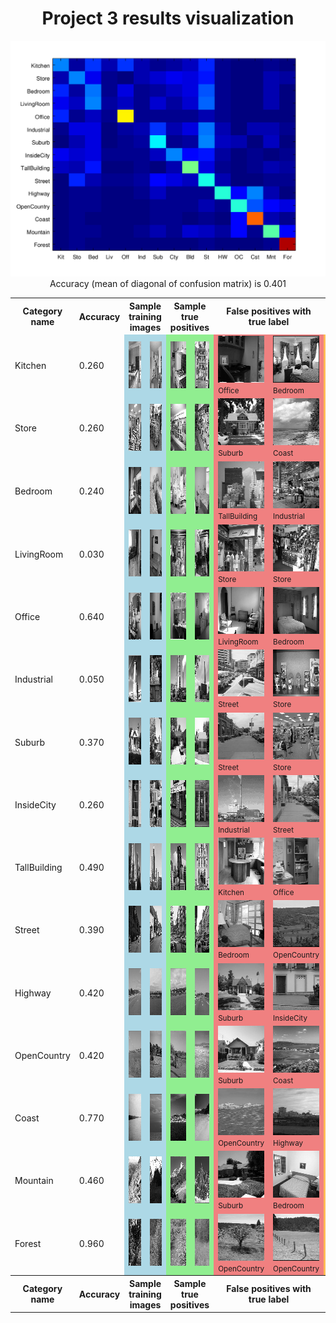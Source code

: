 <center>
<h1>Project 3 results visualization</h1>
<img src="confusion_matrix.png">

<br>
Accuracy (mean of diagonal of confusion matrix) is 0.401
<p>

<table border=0 cellpadding=4 cellspacing=1>
<tr>
<th>Category name</th>
<th>Accuracy</th>
<th colspan=2>Sample training images</th>
<th colspan=2>Sample true positives</th>
<th colspan=2>False positives with true label</th>
<th colspan=2>False negatives with wrong predicted label</th>
</tr>
<tr>
<td>Kitchen</td>
<td>0.260</td>
<td bgcolor=LightBlue><img src="thumbnails/Kitchen_image_0041.jpg" width=57 height=75></td>
<td bgcolor=LightBlue><img src="thumbnails/Kitchen_image_0185.jpg" width=100 height=75></td>
<td bgcolor=LightGreen><img src="thumbnails/Kitchen_image_0124.jpg" width=57 height=75></td>
<td bgcolor=LightGreen><img src="thumbnails/Kitchen_image_0113.jpg" width=113 height=75></td>
<td bgcolor=LightCoral><img src="thumbnails/Office_image_0114.jpg" width=117 height=75><br><small>Office</small></td>
<td bgcolor=LightCoral><img src="thumbnails/Bedroom_image_0142.jpg" width=94 height=75><br><small>Bedroom</small></td>
<td bgcolor=#FFBB55><img src="thumbnails/Kitchen_image_0012.jpg" width=100 height=75><br><small>Office</small></td>
<td bgcolor=#FFBB55><img src="thumbnails/Kitchen_image_0027.jpg" width=57 height=75><br><small>Bedroom</small></td>
</tr>
<tr>
<td>Store</td>
<td>0.260</td>
<td bgcolor=LightBlue><img src="thumbnails/Store_image_0110.jpg" width=100 height=75></td>
<td bgcolor=LightBlue><img src="thumbnails/Store_image_0105.jpg" width=57 height=75></td>
<td bgcolor=LightGreen><img src="thumbnails/Store_image_0068.jpg" width=100 height=75></td>
<td bgcolor=LightGreen><img src="thumbnails/Store_image_0089.jpg" width=113 height=75></td>
<td bgcolor=LightCoral><img src="thumbnails/Suburb_image_0120.jpg" width=113 height=75><br><small>Suburb</small></td>
<td bgcolor=LightCoral><img src="thumbnails/Coast_image_0007.jpg" width=75 height=75><br><small>Coast</small></td>
<td bgcolor=#FFBB55><img src="thumbnails/Store_image_0023.jpg" width=100 height=75><br><small>InsideCity</small></td>
<td bgcolor=#FFBB55><img src="thumbnails/Store_image_0140.jpg" width=98 height=75><br><small>Street</small></td>
</tr>
<tr>
<td>Bedroom</td>
<td>0.240</td>
<td bgcolor=LightBlue><img src="thumbnails/Bedroom_image_0111.jpg" width=116 height=75></td>
<td bgcolor=LightBlue><img src="thumbnails/Bedroom_image_0193.jpg" width=105 height=75></td>
<td bgcolor=LightGreen><img src="thumbnails/Bedroom_image_0024.jpg" width=95 height=75></td>
<td bgcolor=LightGreen><img src="thumbnails/Bedroom_image_0004.jpg" width=101 height=75></td>
<td bgcolor=LightCoral><img src="thumbnails/TallBuilding_image_0128.jpg" width=75 height=75><br><small>TallBuilding</small></td>
<td bgcolor=LightCoral><img src="thumbnails/Industrial_image_0119.jpg" width=77 height=75><br><small>Industrial</small></td>
<td bgcolor=#FFBB55><img src="thumbnails/Bedroom_image_0088.jpg" width=57 height=76><br><small>Kitchen</small></td>
<td bgcolor=#FFBB55><img src="thumbnails/Bedroom_image_0090.jpg" width=108 height=75><br><small>Mountain</small></td>
</tr>
<tr>
<td>LivingRoom</td>
<td>0.030</td>
<td bgcolor=LightBlue><img src="thumbnails/LivingRoom_image_0030.jpg" width=100 height=75></td>
<td bgcolor=LightBlue><img src="thumbnails/LivingRoom_image_0280.jpg" width=100 height=75></td>
<td bgcolor=LightGreen><img src="thumbnails/LivingRoom_image_0112.jpg" width=113 height=75></td>
<td bgcolor=LightGreen><img src="thumbnails/LivingRoom_image_0087.jpg" width=100 height=75></td>
<td bgcolor=LightCoral><img src="thumbnails/Store_image_0107.jpg" width=100 height=75><br><small>Store</small></td>
<td bgcolor=LightCoral><img src="thumbnails/Store_image_0113.jpg" width=100 height=75><br><small>Store</small></td>
<td bgcolor=#FFBB55><img src="thumbnails/LivingRoom_image_0146.jpg" width=114 height=75><br><small>Street</small></td>
<td bgcolor=#FFBB55><img src="thumbnails/LivingRoom_image_0100.jpg" width=111 height=75><br><small>InsideCity</small></td>
</tr>
<tr>
<td>Office</td>
<td>0.640</td>
<td bgcolor=LightBlue><img src="thumbnails/Office_image_0090.jpg" width=107 height=75></td>
<td bgcolor=LightBlue><img src="thumbnails/Office_image_0149.jpg" width=108 height=75></td>
<td bgcolor=LightGreen><img src="thumbnails/Office_image_0009.jpg" width=120 height=75></td>
<td bgcolor=LightGreen><img src="thumbnails/Office_image_0185.jpg" width=107 height=75></td>
<td bgcolor=LightCoral><img src="thumbnails/LivingRoom_image_0056.jpg" width=112 height=75><br><small>LivingRoom</small></td>
<td bgcolor=LightCoral><img src="thumbnails/Bedroom_image_0043.jpg" width=101 height=75><br><small>Bedroom</small></td>
<td bgcolor=#FFBB55><img src="thumbnails/Office_image_0144.jpg" width=115 height=75><br><small>InsideCity</small></td>
<td bgcolor=#FFBB55><img src="thumbnails/Office_image_0003.jpg" width=115 height=75><br><small>Street</small></td>
</tr>
<tr>
<td>Industrial</td>
<td>0.050</td>
<td bgcolor=LightBlue><img src="thumbnails/Industrial_image_0302.jpg" width=49 height=75></td>
<td bgcolor=LightBlue><img src="thumbnails/Industrial_image_0111.jpg" width=94 height=75></td>
<td bgcolor=LightGreen><img src="thumbnails/Industrial_image_0071.jpg" width=50 height=75></td>
<td bgcolor=LightGreen><img src="thumbnails/Industrial_image_0069.jpg" width=71 height=75></td>
<td bgcolor=LightCoral><img src="thumbnails/Street_image_0038.jpg" width=75 height=75><br><small>Street</small></td>
<td bgcolor=LightCoral><img src="thumbnails/Store_image_0082.jpg" width=135 height=75><br><small>Store</small></td>
<td bgcolor=#FFBB55><img src="thumbnails/Industrial_image_0139.jpg" width=55 height=75><br><small>Mountain</small></td>
<td bgcolor=#FFBB55><img src="thumbnails/Industrial_image_0104.jpg" width=112 height=75><br><small>Highway</small></td>
</tr>
<tr>
<td>Suburb</td>
<td>0.370</td>
<td bgcolor=LightBlue><img src="thumbnails/Suburb_image_0184.jpg" width=113 height=75></td>
<td bgcolor=LightBlue><img src="thumbnails/Suburb_image_0066.jpg" width=113 height=75></td>
<td bgcolor=LightGreen><img src="thumbnails/Suburb_image_0102.jpg" width=113 height=75></td>
<td bgcolor=LightGreen><img src="thumbnails/Suburb_image_0022.jpg" width=113 height=75></td>
<td bgcolor=LightCoral><img src="thumbnails/Street_image_0083.jpg" width=75 height=75><br><small>Street</small></td>
<td bgcolor=LightCoral><img src="thumbnails/Store_image_0099.jpg" width=100 height=75><br><small>Store</small></td>
<td bgcolor=#FFBB55><img src="thumbnails/Suburb_image_0024.jpg" width=113 height=75><br><small>Street</small></td>
<td bgcolor=#FFBB55><img src="thumbnails/Suburb_image_0021.jpg" width=113 height=75><br><small>Street</small></td>
</tr>
<tr>
<td>InsideCity</td>
<td>0.260</td>
<td bgcolor=LightBlue><img src="thumbnails/InsideCity_image_0070.jpg" width=75 height=75></td>
<td bgcolor=LightBlue><img src="thumbnails/InsideCity_image_0072.jpg" width=75 height=75></td>
<td bgcolor=LightGreen><img src="thumbnails/InsideCity_image_0015.jpg" width=75 height=75></td>
<td bgcolor=LightGreen><img src="thumbnails/InsideCity_image_0010.jpg" width=75 height=75></td>
<td bgcolor=LightCoral><img src="thumbnails/Industrial_image_0066.jpg" width=123 height=75><br><small>Industrial</small></td>
<td bgcolor=LightCoral><img src="thumbnails/Street_image_0084.jpg" width=75 height=75><br><small>Street</small></td>
<td bgcolor=#FFBB55><img src="thumbnails/InsideCity_image_0044.jpg" width=75 height=75><br><small>Highway</small></td>
<td bgcolor=#FFBB55><img src="thumbnails/InsideCity_image_0041.jpg" width=75 height=75><br><small>Kitchen</small></td>
</tr>
<tr>
<td>TallBuilding</td>
<td>0.490</td>
<td bgcolor=LightBlue><img src="thumbnails/TallBuilding_image_0118.jpg" width=75 height=75></td>
<td bgcolor=LightBlue><img src="thumbnails/TallBuilding_image_0293.jpg" width=75 height=75></td>
<td bgcolor=LightGreen><img src="thumbnails/TallBuilding_image_0044.jpg" width=75 height=75></td>
<td bgcolor=LightGreen><img src="thumbnails/TallBuilding_image_0121.jpg" width=75 height=75></td>
<td bgcolor=LightCoral><img src="thumbnails/Kitchen_image_0104.jpg" width=115 height=75><br><small>Kitchen</small></td>
<td bgcolor=LightCoral><img src="thumbnails/Office_image_0120.jpg" width=116 height=75><br><small>Office</small></td>
<td bgcolor=#FFBB55><img src="thumbnails/TallBuilding_image_0026.jpg" width=75 height=75><br><small>Bedroom</small></td>
<td bgcolor=#FFBB55><img src="thumbnails/TallBuilding_image_0048.jpg" width=75 height=75><br><small>Mountain</small></td>
</tr>
<tr>
<td>Street</td>
<td>0.390</td>
<td bgcolor=LightBlue><img src="thumbnails/Street_image_0103.jpg" width=75 height=75></td>
<td bgcolor=LightBlue><img src="thumbnails/Street_image_0004.jpg" width=75 height=75></td>
<td bgcolor=LightGreen><img src="thumbnails/Street_image_0094.jpg" width=75 height=75></td>
<td bgcolor=LightGreen><img src="thumbnails/Street_image_0140.jpg" width=75 height=75></td>
<td bgcolor=LightCoral><img src="thumbnails/Bedroom_image_0118.jpg" width=114 height=75><br><small>Bedroom</small></td>
<td bgcolor=LightCoral><img src="thumbnails/OpenCountry_image_0086.jpg" width=75 height=75><br><small>OpenCountry</small></td>
<td bgcolor=#FFBB55><img src="thumbnails/Street_image_0118.jpg" width=75 height=75><br><small>Highway</small></td>
<td bgcolor=#FFBB55><img src="thumbnails/Street_image_0061.jpg" width=75 height=75><br><small>Store</small></td>
</tr>
<tr>
<td>Highway</td>
<td>0.420</td>
<td bgcolor=LightBlue><img src="thumbnails/Highway_image_0122.jpg" width=75 height=75></td>
<td bgcolor=LightBlue><img src="thumbnails/Highway_image_0148.jpg" width=75 height=75></td>
<td bgcolor=LightGreen><img src="thumbnails/Highway_image_0125.jpg" width=75 height=75></td>
<td bgcolor=LightGreen><img src="thumbnails/Highway_image_0052.jpg" width=75 height=75></td>
<td bgcolor=LightCoral><img src="thumbnails/Suburb_image_0042.jpg" width=113 height=75><br><small>Suburb</small></td>
<td bgcolor=LightCoral><img src="thumbnails/InsideCity_image_0044.jpg" width=75 height=75><br><small>InsideCity</small></td>
<td bgcolor=#FFBB55><img src="thumbnails/Highway_image_0004.jpg" width=75 height=75><br><small>Coast</small></td>
<td bgcolor=#FFBB55><img src="thumbnails/Highway_image_0133.jpg" width=75 height=75><br><small>Coast</small></td>
</tr>
<tr>
<td>OpenCountry</td>
<td>0.420</td>
<td bgcolor=LightBlue><img src="thumbnails/OpenCountry_image_0254.jpg" width=75 height=75></td>
<td bgcolor=LightBlue><img src="thumbnails/OpenCountry_image_0074.jpg" width=75 height=75></td>
<td bgcolor=LightGreen><img src="thumbnails/OpenCountry_image_0103.jpg" width=75 height=75></td>
<td bgcolor=LightGreen><img src="thumbnails/OpenCountry_image_0112.jpg" width=75 height=75></td>
<td bgcolor=LightCoral><img src="thumbnails/Suburb_image_0053.jpg" width=113 height=75><br><small>Suburb</small></td>
<td bgcolor=LightCoral><img src="thumbnails/Coast_image_0122.jpg" width=75 height=75><br><small>Coast</small></td>
<td bgcolor=#FFBB55><img src="thumbnails/OpenCountry_image_0018.jpg" width=75 height=75><br><small>Mountain</small></td>
<td bgcolor=#FFBB55><img src="thumbnails/OpenCountry_image_0015.jpg" width=75 height=75><br><small>Mountain</small></td>
</tr>
<tr>
<td>Coast</td>
<td>0.770</td>
<td bgcolor=LightBlue><img src="thumbnails/Coast_image_0238.jpg" width=75 height=75></td>
<td bgcolor=LightBlue><img src="thumbnails/Coast_image_0258.jpg" width=75 height=75></td>
<td bgcolor=LightGreen><img src="thumbnails/Coast_image_0121.jpg" width=75 height=75></td>
<td bgcolor=LightGreen><img src="thumbnails/Coast_image_0115.jpg" width=75 height=75></td>
<td bgcolor=LightCoral><img src="thumbnails/OpenCountry_image_0042.jpg" width=75 height=75><br><small>OpenCountry</small></td>
<td bgcolor=LightCoral><img src="thumbnails/Highway_image_0006.jpg" width=75 height=75><br><small>Highway</small></td>
<td bgcolor=#FFBB55><img src="thumbnails/Coast_image_0093.jpg" width=75 height=75><br><small>OpenCountry</small></td>
<td bgcolor=#FFBB55><img src="thumbnails/Coast_image_0084.jpg" width=75 height=75><br><small>OpenCountry</small></td>
</tr>
<tr>
<td>Mountain</td>
<td>0.460</td>
<td bgcolor=LightBlue><img src="thumbnails/Mountain_image_0207.jpg" width=75 height=75></td>
<td bgcolor=LightBlue><img src="thumbnails/Mountain_image_0310.jpg" width=75 height=75></td>
<td bgcolor=LightGreen><img src="thumbnails/Mountain_image_0045.jpg" width=75 height=75></td>
<td bgcolor=LightGreen><img src="thumbnails/Mountain_image_0027.jpg" width=75 height=75></td>
<td bgcolor=LightCoral><img src="thumbnails/Suburb_image_0077.jpg" width=113 height=75><br><small>Suburb</small></td>
<td bgcolor=LightCoral><img src="thumbnails/Bedroom_image_0077.jpg" width=90 height=75><br><small>Bedroom</small></td>
<td bgcolor=#FFBB55><img src="thumbnails/Mountain_image_0112.jpg" width=75 height=75><br><small>OpenCountry</small></td>
<td bgcolor=#FFBB55><img src="thumbnails/Mountain_image_0086.jpg" width=75 height=75><br><small>Forest</small></td>
</tr>
<tr>
<td>Forest</td>
<td>0.960</td>
<td bgcolor=LightBlue><img src="thumbnails/Forest_image_0267.jpg" width=75 height=75></td>
<td bgcolor=LightBlue><img src="thumbnails/Forest_image_0092.jpg" width=75 height=75></td>
<td bgcolor=LightGreen><img src="thumbnails/Forest_image_0079.jpg" width=75 height=75></td>
<td bgcolor=LightGreen><img src="thumbnails/Forest_image_0099.jpg" width=75 height=75></td>
<td bgcolor=LightCoral><img src="thumbnails/OpenCountry_image_0005.jpg" width=75 height=75><br><small>OpenCountry</small></td>
<td bgcolor=LightCoral><img src="thumbnails/OpenCountry_image_0029.jpg" width=75 height=75><br><small>OpenCountry</small></td>
<td bgcolor=#FFBB55><img src="thumbnails/Forest_image_0128.jpg" width=75 height=75><br><small>Street</small></td>
<td bgcolor=#FFBB55><img src="thumbnails/Forest_image_0118.jpg" width=75 height=75><br><small>Mountain</small></td>
</tr>
<tr>
<th>Category name</th>
<th>Accuracy</th>
<th colspan=2>Sample training images</th>
<th colspan=2>Sample true positives</th>
<th colspan=2>False positives with true label</th>
<th colspan=2>False negatives with wrong predicted label</th>
</tr>
</table>
</center>


